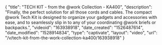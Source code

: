{
    "title": "TECH KIT - from the @work Collection - KA400",
    "description": "Finally, the perfect solution for all those cords and cables. The compact @work Tech Kit is designed to organize your gadgets and accessories with ease, and to seamlessly slip in to any of your coordinating @work briefs or backpacks.",
    "videoid": "163938918",
    "date_created": "1526487614",
    "date_modified": "1528914834",
    "type": "captivate",
    "layout": "video",
    "url": "\/v\/tech-kit-from-the-work-collection-ka400\/163938918"
}